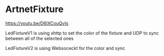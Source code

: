 # ArtnetFixture

https://youtu.be/D6lXCouQvIs

LedFixtureV1 is using xhttp to set the color of the fixture and UDP to sync between all of the selected ones

LedFixtureV2 is using Websoceckt for the color and sync